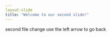 ```yaml
---
layout:slide
title: "Welcome to our second slide!"
---
```

second file change
use the left arrow to go back
